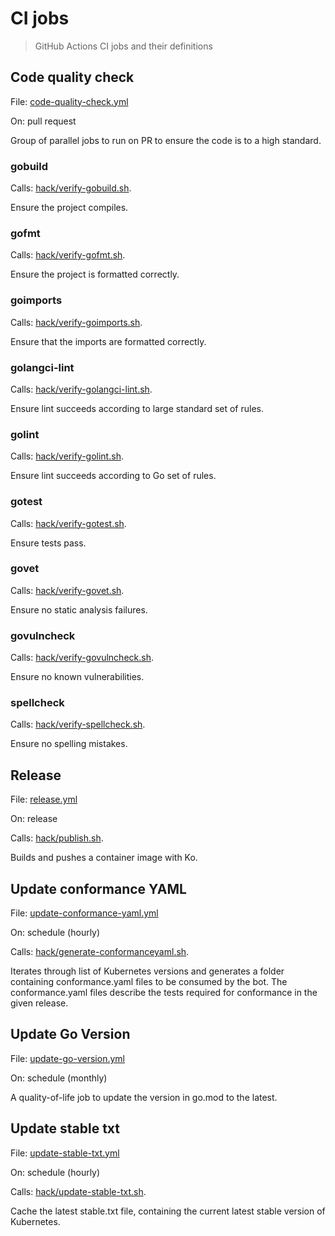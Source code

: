 # CI jobs

> GitHub Actions CI jobs and their definitions

## Code quality check

File: [code-quality-check.yml](../.github/workflows/code-quality-check.yml)

On: pull request

Group of parallel jobs to run on PR to ensure the code is to a high standard.

### gobuild

Calls: [hack/verify-gobuild.sh](../hack/verify-gobuild.sh).

Ensure the project compiles.

### gofmt

Calls: [hack/verify-gofmt.sh](../hack/verify-gofmt.sh).

Ensure the project is formatted correctly.

### goimports

Calls: [hack/verify-goimports.sh](../hack/verify-goimports.sh).

Ensure that the imports are formatted correctly.

### golangci-lint

Calls: [hack/verify-golangci-lint.sh](../hack/verify-golangci-lint.sh).

Ensure lint succeeds according to large standard set of rules.

### golint

Calls: [hack/verify-golint.sh](../hack/verify-golint.sh).

Ensure lint succeeds according to Go set of rules.

### gotest

Calls: [hack/verify-gotest.sh](../hack/verify-gotest.sh).

Ensure tests pass.

### govet

Calls: [hack/verify-govet.sh](../hack/verify-govet.sh).

Ensure no static analysis failures.

### govulncheck

Calls: [hack/verify-govulncheck.sh](../hack/verify-govulncheck.sh).

Ensure no known vulnerabilities.

### spellcheck

Calls: [hack/verify-spellcheck.sh](../hack/verify-spellcheck.sh).

Ensure no spelling mistakes.

## Release

File: [release.yml](../.github/workflows/release.yml)

On: release

Calls: [hack/publish.sh](../hack/publish.sh).

Builds and pushes a container image with Ko.

## Update conformance YAML

File: [update-conformance-yaml.yml](../.github/workflows/update-conformance-yaml.yml)

On: schedule (hourly)

Calls: [hack/generate-conformanceyaml.sh](../hack/generate-conformanceyaml.sh).

Iterates through list of Kubernetes versions and generates a folder containing conformance.yaml files to be consumed by the bot. The conformance.yaml files describe the tests required for conformance in the given release.

## Update Go Version

File: [update-go-version.yml](../.github/workflows/update-go-version.yml)

On: schedule (monthly)

A quality-of-life job to update the version in go.mod to the latest.

## Update stable txt

File: [update-stable-txt.yml](../.github/workflows/update-stable-txt.yml)

On: schedule (hourly)

Calls: [hack/update-stable-txt.sh](../hack/update-stable-txt.sh).

Cache the latest stable.txt file, containing the current latest stable version of Kubernetes.

